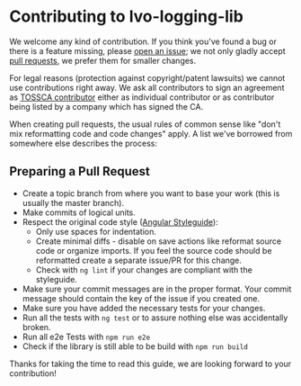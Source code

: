 Contributing to lvo-logging-lib
================================

We welcome any kind of contribution.  If you think you've found a bug
or there is a feature missing, please
[open an issue](https://github.com/LVM-IT/lvo-logging-lib/issues); we not
only gladly accept
[pull requests](https://github.com/LVM-IT/lvo-logging-lib/pulls), we prefer
them for smaller changes.

For legal reasons (protection against copyright/patent lawsuits) we cannot use contributions right away.
We ask all contributors to sign an agreement as [TOSSCA contributor](http://tossca.com/en/starter-kit)
either as individual contributor or as contributor being listed by a company which has
signed the CA.

When creating pull requests, the usual rules of common sense like
"don't mix reformatting code and code changes" apply.  A list we've
borrowed from somewhere else describes the process:

Preparing a Pull Request
------------------------

+ Create a topic branch from where you want to base your work (this is
  usually the master branch).
+ Make commits of logical units.
+ Respect the original code style ([Angular Styleguide](https://angular.io/styleguide)):
  + Only use spaces for indentation.
  + Create minimal diffs - disable on save actions like reformat
    source code or organize imports. If you feel the source code
    should be reformatted create a separate issue/PR for this change.
  + Check with `ng lint` if your changes are compliant with the styleguide.
+ Make sure your commit messages are in the proper format. Your commit
  message should contain the key of the issue if you created one.
+ Make sure you have added the necessary tests for your changes.
+ Run all the tests with `ng test` or to assure nothing else
  was accidentally broken.
+ Run all e2e Tests with `npm run e2e`
+ Check if the library is still able to be build with `npm run build`

Thanks for taking the time to read this guide, we are looking forward to your contribution!
